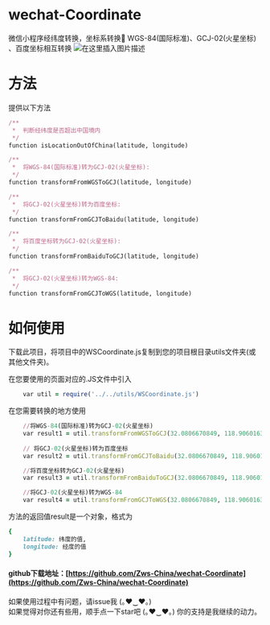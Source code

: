 
# wechat-Coordinate
微信小程序经纬度转换，坐标系转换💯 WGS-84(国际标准)、GCJ-02(火星坐标) 、百度坐标相互转换
![在这里插入图片描述](https://img-blog.csdnimg.cn/2019012411184361.png?x-oss-process=image/watermark,type_ZmFuZ3poZW5naGVpdGk,shadow_10,text_aHR0cHM6Ly9ibG9nLmNzZG4ubmV0L3FxXzI2NTk4MDc3,size_16,color_FFFFFF,t_70)
# 方法
提供以下方法

```ruby
/**
 *  判断经纬度是否超出中国境内
 */
function isLocationOutOfChina(latitude, longitude) 

/**
 *  将WGS-84(国际标准)转为GCJ-02(火星坐标):
 */
function transformFromWGSToGCJ(latitude, longitude)

/**
 *  将GCJ-02(火星坐标)转为百度坐标:
 */
function transformFromGCJToBaidu(latitude, longitude) 

/**
 *  将百度坐标转为GCJ-02(火星坐标):
 */
function transformFromBaiduToGCJ(latitude, longitude) 

/**
 *  将GCJ-02(火星坐标)转为WGS-84:
 */
function transformFromGCJToWGS(latitude, longitude) 

```
# 如何使用
下载此项目，将项目中的WSCoordinate.js复制到您的项目根目录utils文件夹(或其他文件夹)。

在您要使用的页面对应的.JS文件中引入
```ruby
	var util = require('../../utils/WSCoordinate.js')  
```

在您需要转换的地方使用
```ruby
	//将WGS-84(国际标准)转为GCJ-02(火星坐标)
    var result1 = util.transformFromWGSToGCJ(32.0806670849, 118.9060163095);
    
    // 将GCJ-02(火星坐标)转为百度坐标
    var result2 = util.transformFromGCJToBaidu(32.0806670849, 118.9060163095);

	//将百度坐标转为GCJ-02(火星坐标)
    var result3 = util.transformFromBaiduToGCJ(32.0806670849, 118.9060163095);

    //将GCJ-02(火星坐标)转为WGS-84
    var result4 = util.transformFromGCJToWGS(32.0806670849, 118.9060163095);

```
方法的返回值result是一个对象，格式为
```ruby
{
	latitude: 纬度的值, 
	longitude: 经度的值
}

```


#### github下载地址：[https://github.com/Zws-China/wechat-Coordinate](https://github.com/Zws-China/wechat-Coordinate)

如果使用过程中有问题，请issue我 (｡♥‿♥｡)  <br>
如果觉得对你还有些用，顺手点一下star吧 (｡♥‿♥｡)   你的支持是我继续的动力。<br>

